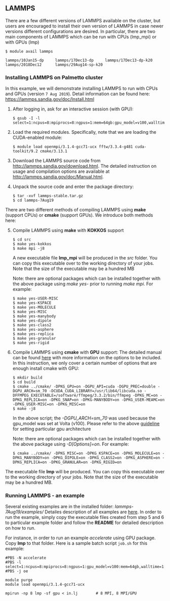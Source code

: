 ## LAMMPS

There are a few different versions of LAMMPS available on the cluster,
but users are encouraged to install their own version of LAMMPS
in case newer versions different configurations are desired.
In particular, there are two main components of LAMMPS which can be run with CPUs (lmp_mpi) or with GPUs (lmp)

~~~
$ module avail lammps

lammps/10Jan15-dp     lammps/17Dec13-dp     lammps/17Dec13-dp-k20 lammps/2018Dec12      lammps/29Aug14-sp-k20
~~~

### Installing LAMMPS on Palmetto cluster

In this example, we will demonstrate installing LAMMPS to run with CPUs and GPUs (version `7 Aug 2019`).
Detail information can be found here: https://lammps.sandia.gov/doc/Install.html

1.  After logging in, ask for an interactive session (with GPU):

    ~~~
    $ qsub -I -l select=1:ncpus=8:mpiprocs=8:ngpus=1:mem=64gb:gpu_model=v100,walltime=8:00:00
    ~~~

2.  Load the required modules. Specifically, note that we are loading the CUDA-enabled
module:

    ~~~~
    $ module load openmpi/3.1.4-gcc71-ucx fftw/3.3.4-g481 cuda-toolkit/9.2 cmake/3.13.1
    ~~~~

3.  Download the LAMMPS source code from http://lammps.sandia.gov/download.html.
The detailed instruction on usage and compilation options are available 
at http://lammps.sandia.gov/doc/Manual.html.

4.  Unpack the source code and enter the package directory:

    ~~~
    $ tar -xvf lammps-stable.tar.gz
    $ cd lammps-7Aug19
    ~~~
    
There are two different methods of compiling LAMMPS using **make** (support CPUs) or **cmake** (support GPUs). We introduce both methods here:

5.  Compile LAMMPS using **make** with **KOKKOS**  support

    ~~~
    $ cd src
    $ make yes-kokkos 
    $ make mpi -j8 
    ~~~
    
    A new executable file **lmp_mpi** will be produced in the *src* folder. You can copy this executable over to the working directory of your jobs. Note that the size of the executable may be a hundred MB
    
    Note: there are optional packages which can be installed together with the above package using *make yes-* prior to running *make mpi*. For example: 
    
    ~~~
    $ make yes-USER-MISC
    $ make yes-KSPACE
    $ make yes-MOLECULE
    $ make yes-MISC
    $ make yes-manybody
    $ make yes-dipole
    $ make yes-class2
    $ make yes-asphere
    $ make yes-replica
    $ make yes-granular
    $ make yes-rigid
    ~~~

6.  Compile LAMMPS using **cmake** with **GPU** support:
    The detailed manual can be found [here](https://github.com/lammps/lammps/blob/master/cmake/README.md) with more information on the options to be included. In this instruction, we only cover a certain number of options that are enough install cmake with GPU:

    ~~~
    $ mkdir build
    $ cd build
    $ cmake ../cmake/ -DPKG_GPU=on -DGPU_API=cuda -DGPU_PREC=double -DGPU_ARCH=sm_70 -DCUDA_CUDA_LIBRARY=/usr/lib64/libcuda.so -DFFMPEG_EXECUTABLE=/software/ffmpeg/3.3.2/bin/ffmpeg -DPKG_MC=on -DPKG_REPLICA=on -DPKG_SNAP=on -DPKG-MANYBODY=on -DPKG_USER-MEAMC=on -DPKG_USER-MISC=on -DPKG_MISC=on
    $ make -j8
    ~~~

    In the above script; the *-DGPU_ARCH=sm_70* was used because the gpu_model was set at Volta (v100). Please refer to the above [guideline](https://github.com/lammps/lammps/blob/master/cmake/README.md) for setting particular gpu architecture

    Note: there are optional packages which can be installed together with the above package using *-D[Options]=on*. For example: 

    ~~~
    $ cmake ../cmake/ -DPKG_MISC=on -DPKG_KSPACE=on -DPKG_MOLECULE=on -DPKG_MANYBODY=on -DPKG_DIPOLE=on -DPKG_CLASS2=on -DPKG_ASPHERE=on -DPKG_REPLICA=on -DPKG_GRANULAR=on -DPKG_RIGID=on
    ~~~
    
The executable file **lmp** will be produced. You can copy this executable over to the working directory of your jobs.
Note that the size of the executable may be a hundred MB.

### Running LAMMPS - an example

Several existing examples are in the installed folder: *lammps-7Aug19/examples/*
Detailes description of all examples are [here](https://lammps.sandia.gov/doc/Examples.html#).
In order to run the example, simply copy the executable files created from step 5 and 6 to particular example folder and follow the **README** for detailed description on how to run.

For instance, in order to run an example *accelerate* using GPU package. Copy **lmp** to that folder.
Here is a sample batch script `job.sh` for this example:

~~~
#PBS -N accelerate 
#PBS -l select=1:ncpus=8:mpiprocs=8:ngpus=1:gpu_model=v100:mem=64gb,walltime=1:00:00
#PBS -j oe

module purge
module load openmpi/3.1.4-gcc71-ucx

mpirun -np 8 lmp -sf gpu < in.lj        # 8 MPI, 8 MPI/GPU
~~~
